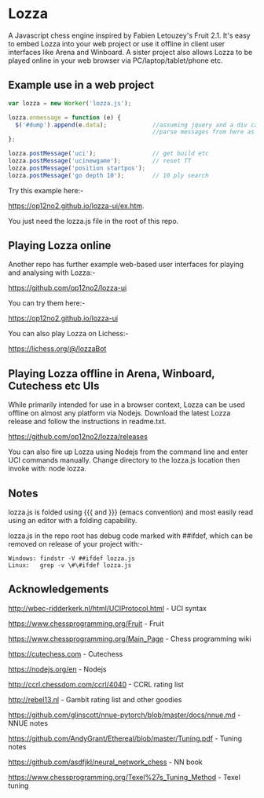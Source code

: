 # Lozza

A Javascript chess engine inspired by Fabien Letouzey's Fruit 2.1. It's easy to embed Lozza into your web project or use it offline in client user interfaces like Arena and Winboard. A sister project also allows Lozza to be played online in your web browser via PC/laptop/tablet/phone etc. 

## Example use in a web  project

```Javascript
var lozza = new Worker('lozza.js');

lozza.onmessage = function (e) {
  $('#dump').append(e.data);             //assuming jquery and a div called #dump
                                         //parse messages from here as required
};

lozza.postMessage('uci');                // get build etc
lozza.postMessage('ucinewgame');         // reset TT
lozza.postMessage('position startpos');
lozza.postMessage('go depth 10');        // 10 ply search
```

Try this example here:-

https://op12no2.github.io/lozza-ui/ex.htm.

You just need the lozza.js file in the root of this repo.

## Playing Lozza online

Another repo has further example web-based user interfaces for playing and analysing with Lozza:-

https://github.com/op12no2/lozza-ui

You can try them here:-

https://op12no2.github.io/lozza-ui

You can also play Lozza on Lichess:-

https://lichess.org/@/lozzaBot

## Playing Lozza offline in Arena, Winboard, Cutechess etc UIs

While primarily intended for use in a browser context, Lozza can be used offline on almost any platform via Nodejs. Download the latest Lozza release and follow the instructions in readme.txt.

https://github.com/op12no2/lozza/releases
  
You can also fire up Lozza using Nodejs from the command line and enter UCI commands manually.  Change directory to the lozza.js location then invoke with: node lozza.

## Notes

lozza.js is folded using {{{ and }}} (emacs convention) and most easily read using an editor with a folding capability.

lozza.js in the repo root has debug code marked with ##ifdef, which can be removed on release of your project with:-

```
Windows: findstr -V ##ifdef lozza.js
Linux:   grep -v \#\#ifdef lozza.js
```

## Acknowledgements

http://wbec-ridderkerk.nl/html/UCIProtocol.html - UCI syntax

https://www.chessprogramming.org/Fruit - Fruit

https://www.chessprogramming.org/Main_Page - Chess programming wiki

https://cutechess.com - Cutechess

https://nodejs.org/en - Nodejs

http://ccrl.chessdom.com/ccrl/4040 - CCRL rating list

http://rebel13.nl - Gambit rating list and other goodies

https://github.com/glinscott/nnue-pytorch/blob/master/docs/nnue.md - NNUE notes

https://github.com/AndyGrant/Ethereal/blob/master/Tuning.pdf - Tuning notes

https://github.com/asdfjkl/neural_network_chess - NN book

https://www.chessprogramming.org/Texel%27s_Tuning_Method - Texel tuning

